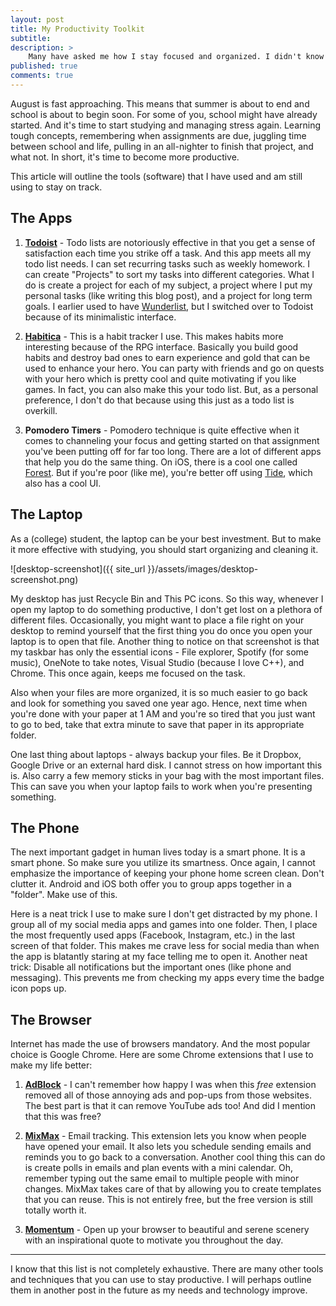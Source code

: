 ```yaml
---
layout: post
title: My Productivity Toolkit
subtitle:
description: >
    Many have asked me how I stay focused and organized. I didn't know the answer back then. I just happened to do things and it came out right. In fact, I still don't know the answer to that question. But now, I can at least provide you with some software, tools, and techniques that I use to be more productive.
published: true
comments: true
---
```


August is fast approaching. This means that summer is about to end and school is about to begin soon. For some of you, school might have already started.
And it's time to start studying and managing stress again.
Learning tough concepts, remembering when assignments are due, juggling time between school and life, pulling in an all-nighter to finish that project, and what not. In short, it's time to become more productive.
<!--excerpt_ends-->
This article will outline the tools (software) that I have used and am still using to stay on track.

## The Apps

1. [**Todoist**](https://en.todoist.com/) - Todo lists are notoriously effective in that you get a sense of satisfaction each time you strike off a task. And this app meets all my todo list needs. I can set recurring tasks such as weekly homework. I can create "Projects" to sort my tasks into different categories. What I do is create a project for each of my subject, a project where I put my personal tasks (like writing this blog post), and a project for long term goals. I earlier used to have [Wunderlist](https://www.wunderlist.com/), but I switched over to Todoist because of its minimalistic interface.

2. [**Habitica**](https://habitica.com/) - This is a habit tracker I use. This makes habits more interesting because of the RPG interface. Basically you build good habits and destroy bad ones to earn experience and gold that can be used to enhance your hero. You can party with friends and go on quests with your hero which is pretty cool and quite motivating if you like games. In fact, you can also make this your todo list. But, as a personal preference, I don't do that because using this just as a todo list is overkill.

3. **Pomodero Timers** - Pomodero technique is quite effective when it comes to channeling your focus and getting started on that assignment you've been putting off for far too long. There are a lot of different apps that help you do the same thing. On iOS, there is a cool one called [Forest](https://itunes.apple.com/us/app/forest-stay-focused-be-present/id866450515?mt=8). But if you're poor (like me), you're better off using [Tide](https://itunes.apple.com/us/app/tide-focus-timer-to-study-work-relax/id1077776989?mt=8), which also has a cool UI.

## The Laptop

As a (college) student, the laptop can be your best investment. But to make it more effective with studying, you should start organizing and cleaning it.

![desktop-screenshot]({{ site_url }}/assets/images/desktop-screenshot.png)

My desktop has just Recycle Bin and This PC icons. So this way, whenever I open my laptop to do something productive, I don't get lost on a plethora of different files. Occasionally, you might want to place a file right on your desktop to remind yourself that the first thing you do once you open your laptop is to open that file. Another thing to notice on that screenshot is that my taskbar has only the essential icons - File explorer, Spotify (for some music), OneNote to take notes, Visual Studio (because I love C++), and Chrome. This once again, keeps me focused on the task.

Also when your files are more organized, it is so much easier to go back and look for something you saved one year ago. Hence, next time when you're done with your paper at 1 AM and you're so tired that you just want to go to bed, take that extra minute to save that paper in its appropriate folder.

One last thing about laptops - always backup your files. Be it Dropbox, Google Drive or an external hard disk. I cannot stress on how important this is. Also carry a few memory sticks in your bag with the most important files. This can save you when your laptop fails to work when you're presenting something.

## The Phone

The next important gadget in human lives today is a smart phone. It is a smart phone. So make sure you utilize its smartness. Once again, I cannot emphasize the importance of keeping your phone home screen clean. Don't clutter it. Android and iOS both offer you to group apps together in a "folder". Make use of this.

Here is a neat trick I use to make sure I don't get distracted by my phone. I group all of my social media apps and games into one folder. Then, I place the most frequently used apps (Facebook, Instagram, etc.) in the last screen of that folder. This makes me crave less for social media than when the app is blatantly staring at my face telling me to open it. Another neat trick: Disable all notifications but the important ones (like phone and messaging). This prevents me from checking my apps every time the badge icon pops up.

## The Browser

Internet has made the use of browsers mandatory. And the most popular choice is Google Chrome. Here are some Chrome extensions that I use to make my life better:

1. [**AdBlock**](https://adblockplus.org/) - I can't remember how happy I was when this _free_ extension removed all of those annoying ads and pop-ups from those websites. The best part is that it can remove YouTube ads too! And did I mention that this was free?

2. [**MixMax**](https://mixmax.com/) - Email tracking. This extension lets you know when people have opened your email. It also lets you schedule sending emails and reminds you to go back to a conversation. Another cool thing this can do is create polls in emails and plan events with a mini calendar. Oh, remember typing out the same email to multiple people with minor changes. MixMax takes care of that by allowing you to create templates that you can reuse. This is not entirely free, but the free version is still totally worth it.

3. [**Momentum**](https://momentumdash.com/) - Open up your browser to beautiful and serene scenery with an inspirational quote to motivate you throughout the day.

<hr>

I know that this list is not completely exhaustive. There are many other tools and techniques that you can use to stay productive. I will perhaps outline them in another post in the future as my needs and technology improve.
